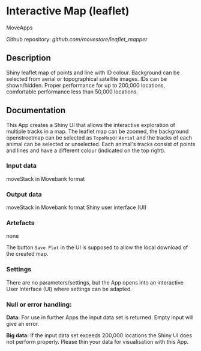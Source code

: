 # Interactive Map (leaflet)
MoveApps

Github repository: *github.com/movestore/leaflet_mapper*

## Description
Shiny leaflet map of points and line with ID colour. Background can be selected from aerial or topographical satellite images. IDs can be shown/hidden. Proper performance for up to 200,000 locations, comfortable performance less than 50,000 locations.

## Documentation
This App creates a Shiny UI that allows the interactive exploration of multiple tracks in a map. The leaflet map can be zoomed, the background openstreetmap can be selected as `TopoMap`or `Aerial` and the tracks of each animal can be selected or unselected. Each animal's tracks consist of points and lines and have a different colour (indicated on the top right).

### Input data
moveStack in Movebank format

### Output data
moveStack in Movebank format
Shiny user interface (UI)

### Artefacts
none

The button `Save Plot` in the UI is supposed to allow the local download of the created map.

### Settings 
There are no parameters/settings, but the App opens into an interactive User Interface (UI) where settings can be adapted.

### Null or error handling:
**Data:** For use in further Apps the input data set is returned. Empty input will give an error.

**Big data:** If the input data set exceeds 200,000 locations the Shiny UI does not perform properly. Please thin your data for visualisation with this App.
